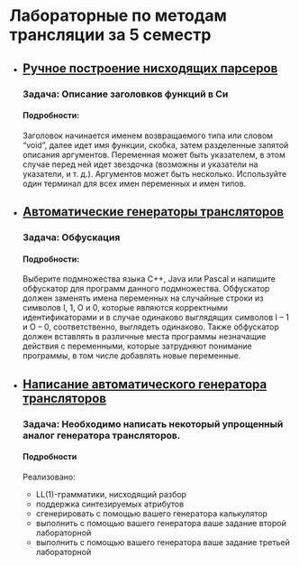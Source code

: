 # Лабораторные по методам трансляции за 5 семестр

* ## [Ручное построение нисходящих парсеров](/MT/lab2)
  ### Задача: Описание заголовков функций в Си
  #### Подробности:
  Заголовок начинается именем возвращаемого типа или словом “void”, далее идет имя функции, скобка, затем разделенные запятой описания аргументов. Переменная может быть указателем, в этом случае перед ней идет звездочка (возможны и указатели на указатели, и т. д.). Аргументов может быть несколько. Используйте один терминал для всех имен переменных и имен типов.

* ## [Автоматические генераторы трансляторов](/MT/lab3)
  ### Задача: Обфускация
  #### Подробности:
  Выберите подмножества языка C++, Java или Pascal и напишите обфускатор для программ данного подмножества. Обфускатор должен заменять имена переменных на случайные строки из символов I, 1, O и 0, которые являются корректными идентификаторами и в случае
  одинаково выглядящих символов I – 1 и O – 0, соответственно, выглядеть одинаково. Также обфускатор должен вставлять в различные места программы незначащие действия с переменными, которые затрудняют
  понимание программы, в том числе добавлять новые переменные.
  
* ## [Написание автоматического генератора трансляторов](/MT/lab4)
  ### Задача: Необходимо написать некоторый упрощенный аналог генератора трансляторов.
  #### Подробности
  Реализовано:
    - LL(1)-грамматики, нисходящий разбор
    - поддержка синтезируемых атрибутов
    - сгенерировать с помощью вашего генератора калькулятор
    - выполнить с помощью вашего генератора ваше задание второй лабораторной
    - выполнить с помощью вашего генератора ваше задание третьей лабораторной
